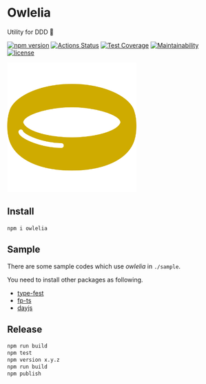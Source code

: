 # Owlelia

Utility for DDD 🦉

[![npm version](https://badge.fury.io/js/owlelia.svg)](https://badge.fury.io/js/owlelia)
[![Actions Status](https://github.com/tadashi-aikawa/owlelia/workflows/Tests/badge.svg)](https://github.com/tadashi-aikawa/owlelia/actions)
[![Test Coverage](https://api.codeclimate.com/v1/badges/2d25fe948ba57717c578/test_coverage)](https://codeclimate.com/github/tadashi-aikawa/owlelia/test_coverage)
[![Maintainability](https://api.codeclimate.com/v1/badges/2d25fe948ba57717c578/maintainability)](https://codeclimate.com/github/tadashi-aikawa/owlelia/maintainability)
[![license](https://img.shields.io/github/license/mashape/apistatus.svg)](https://github.com/tadashi-aikawa/owlelia/blob/master/LICENSE)

<img src="./logo.svg" width=300 alt="logo" />

## Install

```
npm i owlelia
```

## Sample

There are some sample codes which use _owlelia_ in `./sample`.

You need to install other packages as following.

- [type-fest](https://github.com/sindresorhus/type-fest)
- [fp-ts](https://github.com/gcanti/fp-ts)
- [dayjs](https://github.com/iamkun/dayjs)

## Release

```
npm run build
npm test
npm version x.y.z
npm run build
npm publish
```
